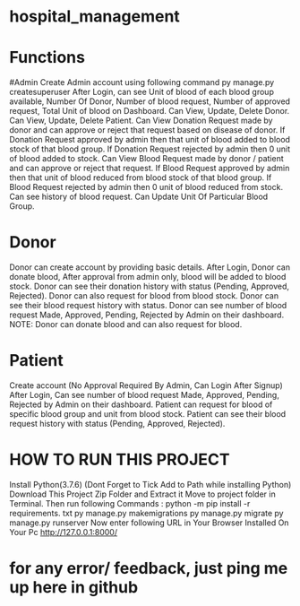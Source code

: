 # hospital_management












# Functions

#Admin
Create Admin account using following command
py manage.py createsuperuser
After Login, can see Unit of blood of each blood group available, Number Of Donor, Number of blood request, Number of approved request, Total Unit of blood on Dashboard.
Can View, Update, Delete Donor.
Can View, Update, Delete Patient.
Can View Donation Request made by donor and can approve or reject that request based on disease of donor.
If Donation Request approved by admin then that unit of blood added to blood stock of that blood group.
If Donation Request rejected by admin then 0 unit of blood added to stock.
Can View Blood Request made by donor / patient and can approve or reject that request.
If Blood Request approved by admin then that unit of blood reduced from blood stock of that blood group.
If Blood Request rejected by admin then 0 unit of blood reduced from stock.
Can see history of blood request.
Can Update Unit Of Particular Blood Group.


# Donor
Donor can create account by providing basic details.
After Login, Donor can donate blood, After approval from admin only, blood will be added to blood stock.
Donor can see their donation history with status (Pending, Approved, Rejected).
Donor can also request for blood from blood stock.
Donor can see their blood request history with status.
Donor can see number of blood request Made, Approved, Pending, Rejected by Admin on their dashboard.
NOTE: Donor can donate blood and can also request for blood.


# Patient

Create account (No Approval Required By Admin, Can Login After Signup)
After Login, Can see number of blood request Made, Approved, Pending, Rejected by Admin on their dashboard.
Patient can request for blood of specific blood group and unit from blood stock.
Patient can see their blood request history with status (Pending, Approved, Rejected).


# HOW TO RUN THIS PROJECT

Install Python(3.7.6) (Dont Forget to Tick Add to Path while installing Python)
Download This Project Zip Folder and Extract it
Move to project folder in Terminal. Then run following Commands :
python -m pip install -r requirements. txt
py manage.py makemigrations
py manage.py migrate
py manage.py runserver
Now enter following URL in Your Browser Installed On Your Pc
http://127.0.0.1:8000/


# for any error/ feedback, just ping me up here in github

